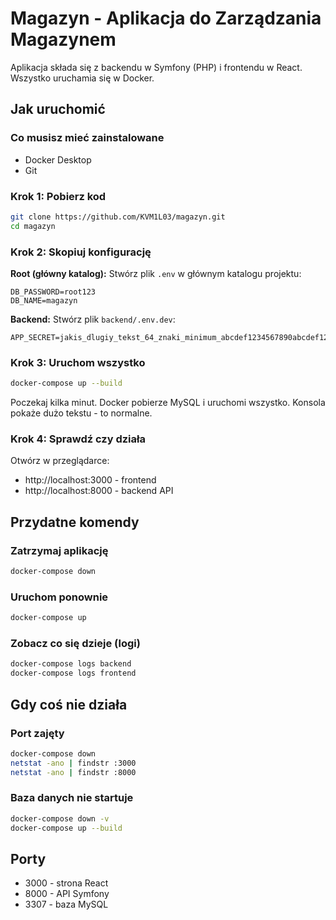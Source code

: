 # Magazyn - Aplikacja do Zarządzania Magazynem

Aplikacja składa się z backendu w Symfony (PHP) i frontendu w React. Wszystko uruchamia się w Docker.

## Jak uruchomić

### Co musisz mieć zainstalowane

- Docker Desktop
- Git

### Krok 1: Pobierz kod

```bash
git clone https://github.com/KVM1L03/magazyn.git
cd magazyn
```

### Krok 2: Skopiuj konfigurację

**Root (główny katalog):**
Stwórz plik `.env` w głównym katalogu projektu:
```
DB_PASSWORD=root123
DB_NAME=magazyn
```

**Backend:**
Stwórz plik `backend/.env.dev`:
```
APP_SECRET=jakis_dlugiy_tekst_64_znaki_minimum_abcdef1234567890abcdef12
```

### Krok 3: Uruchom wszystko

```bash
docker-compose up --build
```

Poczekaj kilka minut. Docker pobierze MySQL i uruchomi wszystko. Konsola pokaże dużo tekstu - to normalne.

### Krok 4: Sprawdź czy działa

Otwórz w przeglądarce:
- http://localhost:3000 - frontend 
- http://localhost:8000 - backend API

## Przydatne komendy

### Zatrzymaj aplikację
```bash
docker-compose down
```

### Uruchom ponownie
```bash
docker-compose up
```

### Zobacz co się dzieje (logi)
```bash
docker-compose logs backend
docker-compose logs frontend
```

## Gdy coś nie działa

### Port zajęty
```bash
docker-compose down
netstat -ano | findstr :3000
netstat -ano | findstr :8000
```

### Baza danych nie startuje
```bash
docker-compose down -v
docker-compose up --build
```

## Porty

- 3000 - strona React
- 8000 - API Symfony  
- 3307 - baza MySQL